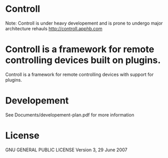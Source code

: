 Controll
========
Note: Controll is under heavy developement and is prone to undergo major architecture rehauls
http://controll.apphb.com


Controll is a framework for remote controlling devices built on plugins.
=======
Controll is a framework for remote controlling devices with support for plugins.


Developement
========
See Documents/developement-plan.pdf for more information

License
========
GNU GENERAL PUBLIC LICENSE
Version 3, 29 June 2007

